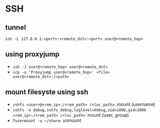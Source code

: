 # SSH

## tunnel
`ssh -L 127.0.0.1:<port>:<remote_dst>:<port> user@<remote_hop>`

## using proxyjump
- `ssh -J user@<remote_hop> user@<remote_dst>`
- `scp -o 'Proxyjump user@<remote_hop>' <file> user@<remote_dst>:/<path>`

## mount filesyste using ssh
- `sshfs <user>@<rem_ip>:/<rem_path> /<loc_path>`: mount (username)
- `sshfs -o debug,sshfs_debug,loglevel=debug,uid=1000,gid=1000 <rem_ip>:/<rem_path> /<loc_path>`: mount (user, group)
- `fusermount -u ~/share`: unmount